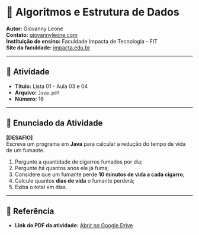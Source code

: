 # 📘 Algoritmos e Estrutura de Dados  

**Autor:** Giovanny Leone  
**Contato:** [giovannyleone.com](https://giovannyleone.com)  
**Instituição de ensino:** Faculdade Impacta de Tecnologia - FIT  
**Site da faculdade:** [impacta.edu.br](https://www.impacta.edu.br/)  

---

## 📂 Atividade  
- **Título:** Lista 01 - Aula 03 e 04  
- **Arquivo:** `Java.pdf`  
- **Número:** 16  

---

## 📝 Enunciado da Atividade  

**[DESAFIO]**  
Escreva um programa em **Java** para calcular a redução do tempo de vida de um fumante.  

1. Pergunte a quantidade de cigarros fumados por dia;  
2. Pergunte há quantos anos ele já fuma;  
3. Considere que um fumante perde **10 minutos de vida a cada cigarro**;  
4. Calcule quantos **dias de vida** o fumante perderá;  
5. Exiba o total em dias.  

---

## 📎 Referência  

- **Link do PDF da atividade:** [Abrir no Google Drive](https://drive.google.com/file/d/1wnoEZDHMrpShXAZMpzHXE1F14pB4g7SV/view)  

